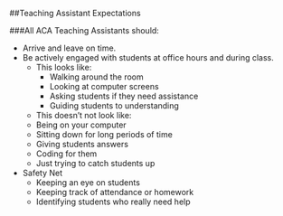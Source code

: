 ##Teaching Assistant Expectations

###All ACA Teaching Assistants should:

* Arrive and leave on time.
* Be actively engaged with students at office hours and during class.
  *	This looks like:
    * Walking around the room
    * Looking at computer screens
    * Asking students if they need assistance
    * Guiding students to understanding
  * This doesn’t not look like:
   * Being on your computer
    *	Sitting down for long periods of time
    *	Giving students answers
    *	Coding for them
    *	Just trying to catch students up
* Safety Net
  * Keeping an eye on students 
  * Keeping track of attendance or homework
  * Identifying students who really need help

